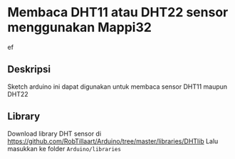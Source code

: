 # Membaca DHT11 atau DHT22 sensor menggunakan Mappi32 
ef
## Deskripsi
Sketch arduino ini dapat digunakan untuk membaca sensor DHT11 maupun DHT22

## Library

Download library DHT sensor di https://github.com/RobTillaart/Arduino/tree/master/libraries/DHTlib
Lalu masukkan ke folder `Arduino/libraries`
